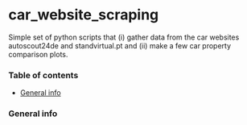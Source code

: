 # car_website_scraping

Simple set of python scripts that (i) gather data from the car websites autoscout24de and standvirtual.pt and (ii) make a few car property comparison plots.

### Table of contents
* [General info](#general-info)

### General info

